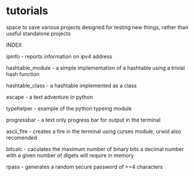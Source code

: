 # tutorials

space to save various projects designed for testing new things, rather than useful standalone projects

INDEX

ipinfo - reports information on ipv4 address

hashtable_module - a simple implementation of a hashtable using a trivial hash function

hashtable_class - a hashtable implemented as a class

escape - a text adventure in python

typehelper - example of the python typeing module

progressbar - a text only progress bar for output in the terminal

ascii_fire - creates a fire in the terminal using curses module, urwid also recomended

bitcalc - caculates the maximum number of binary bits a decimal number with a given number of digets will require in memory

rpass - generates a random secure password of >=4 characters
